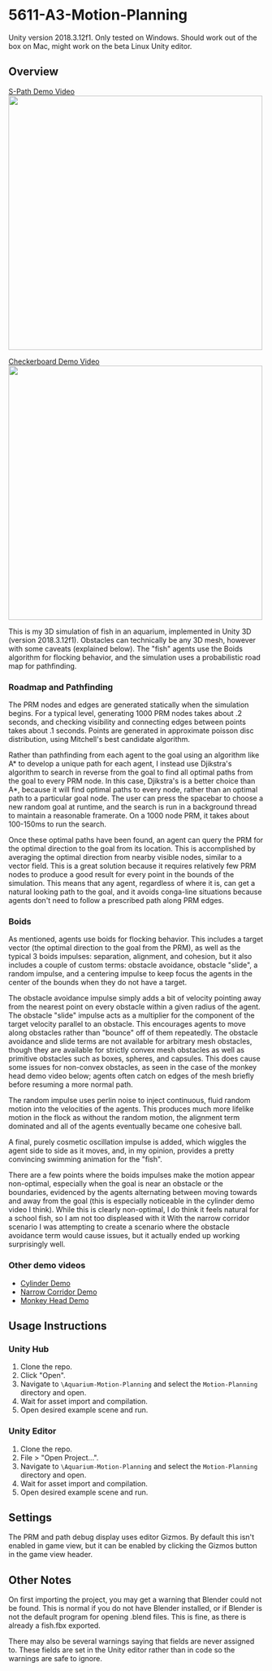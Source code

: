 # 5611-A3-Motion-Planning

Unity version 2018.3.12f1. Only tested on Windows. Should work out of the box on Mac, might work on the beta Linux Unity editor.

## Overview

[S-Path Demo Video<br> <img src="https://img.youtube.com/vi/8uT3X8Yq2lE/maxresdefault.jpg" width=500>](https://youtu.be/8uT3X8Yq2lE)


[Checkerboard Demo Video<br> <img src="https://img.youtube.com/vi/XsssKV2h3aU/maxresdefault.jpg" width=500>](https://youtu.be/XsssKV2h3aU)

This is my 3D simulation of fish in an aquarium, implemented in Unity 3D (version 2018.3.12f1).
Obstacles can technically be any 3D mesh, however with some caveats (explained below).
The "fish" agents use the Boids algorithm for flocking behavior, and the simulation uses a probabilistic road map for pathfinding.

### Roadmap and Pathfinding

The PRM nodes and edges are generated statically when the simulation begins.
For a typical level, generating 1000 PRM nodes takes about .2 seconds, and checking visibility and connecting edges between points takes about .1 seconds.
Points are generated in approximate poisson disc distribution, using Mitchell's best candidate algorithm.

Rather than pathfinding from each agent to the goal using an algorithm like A* to develop a unique path for each agent, I instead use Djikstra's algorithm to search in reverse from the goal to find all optimal paths from the goal to every PRM node.
In this case, Djikstra's is a better choice than A*, because it will find optimal paths to every node, rather than an optimal path to a particular goal node.
The user can press the spacebar to choose a new random goal at runtime, and the search is run in a background thread to maintain a reasonable framerate.
On a 1000 node PRM, it takes about 100-150ms to run the search.

Once these optimal paths have been found, an agent can query the PRM for the optimal direction to the goal from its location.
This is accomplished by averaging the optimal direction from nearby visible nodes, similar to a vector field.
This is a great solution because it requires relatively few PRM nodes to produce a good result for every point in the bounds of the simulation.
This means that any agent, regardless of where it is, can get a natural looking path to the goal, and it avoids conga-line situations because agents don't need to follow a prescribed path along PRM edges.

### Boids

As mentioned, agents use boids for flocking behavior.
This includes a target vector (the optimal direction to the goal from the PRM), as well as the typical 3 boids impulses: separation, alignment, and cohesion, but it also includes a couple of custom terms: obstacle avoidance, obstacle "slide", a random impulse, and a centering impulse to keep focus the agents in the center of the bounds when they do not have a target.

The obstacle avoidance impulse simply adds a bit of velocity pointing away from the nearest point on every obstacle within a given radius of the agent.
The obstacle "slide" impulse acts as a multiplier for the component of the target velocity parallel to an obstacle.
This encourages agents to move along obstacles rather than "bounce" off of them repeatedly.
The obstacle avoidance and slide terms are not available for arbitrary mesh obstacles, though they are available for strictly convex mesh obstacles as well as primitive obstacles such as boxes, spheres, and capsules.
This does cause some issues for non-convex obstacles, as seen in the case of the monkey head demo video below;
agents often catch on edges of the mesh briefly before resuming a more normal path.

The random impulse uses perlin noise to inject continuous, fluid random motion into the velocities of the agents.
This produces much more lifelike motion in the flock as without the random motion, the alignment term dominated and all of the agents eventually became one cohesive ball.

A final, purely cosmetic oscillation impulse is added, which wiggles the agent side to side as it moves, and, in my opinion, provides a pretty convincing swimming animation for the "fish".

There are a few points where the boids impulses make the motion appear non-optimal, especially when the goal is near an obstacle or the boundaries, evidenced by the agents alternating between moving towards and away from the goal (this is especially noticeable in the cylinder demo video I think). While this is clearly non-optimal, I do think it feels natural for a school fish, so I am not too displeased with it
With the narrow corridor scenario I was attempting to create a scenario where the obstacle avoidance term would cause issues, but it actually ended up working surprisingly well.

### Other demo videos

- [Cylinder Demo](https://www.youtube.com/watch?v=ySiT1d9AjxM)
- [Narrow Corridor Demo](https://www.youtube.com/watch?v=Acqr9srtxZw)
- [Monkey Head Demo](https://www.youtube.com/watch?v=7WWScAzcOK8)

## Usage Instructions

### Unity Hub

1. Clone the repo.
2. Click "Open".
3. Navigate to `\Aquarium-Motion-Planning` and select the `Motion-Planning` directory and open.
4. Wait for asset import and compilation.
5. Open desired example scene and run.

### Unity Editor

1. Clone the repo.
2. File > "Open Project...".
3. Navigate to `\Aquarium-Motion-Planning` and select the `Motion-Planning` directory and open.
4. Wait for asset import and compilation.
5. Open desired example scene and run.

## Settings

The PRM and path debug display uses editor Gizmos.
By default this isn't enabled in game view, but it can be enabled by clicking the Gizmos button in the game view header.

## Other Notes

On first importing the project, you may get a warning that Blender could not be found.
This is normal if you do not have Blender installed, or if Blender is not the default program for opening .blend files.
This is fine, as there is already a fish.fbx exported.

There may also be several warnings saying that fields are never assigned to.
These fields are set in the Unity editor rather than in code so the warnings are safe to ignore.
